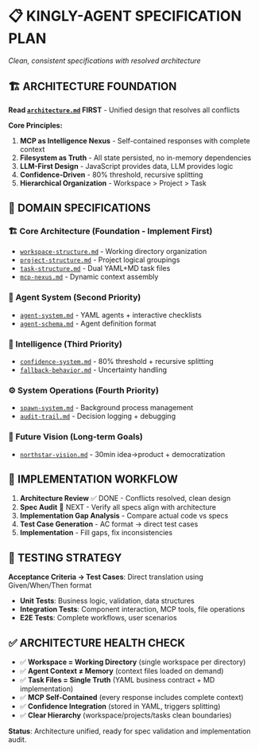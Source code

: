 # 📋 KINGLY-AGENT SPECIFICATION PLAN

*Clean, consistent specifications with resolved architecture*

## 🏗️ **ARCHITECTURE FOUNDATION**

**Read [`architecture.md`](./architecture.md) FIRST** - Unified design that resolves all conflicts

**Core Principles:**
1. **MCP as Intelligence Nexus** - Self-contained responses with complete context
2. **Filesystem as Truth** - All state persisted, no in-memory dependencies
3. **LLM-First Design** - JavaScript provides data, LLM provides logic
4. **Confidence-Driven** - 80% threshold, recursive splitting
5. **Hierarchical Organization** - Workspace > Project > Task

## 📁 **DOMAIN SPECIFICATIONS**

### **🏗️ Core Architecture** (Foundation - Implement First)
- [`workspace-structure.md`](./domains/core-architecture/workspace-structure.md) - Working directory organization
- [`project-structure.md`](./domains/core-architecture/project-structure.md) - Project logical groupings  
- [`task-structure.md`](./domains/core-architecture/task-structure.md) - Dual YAML+MD task files
- [`mcp-nexus.md`](./domains/core-architecture/mcp-nexus.md) - Dynamic context assembly

### **🤖 Agent System** (Second Priority)
- [`agent-system.md`](./domains/agent-system/agent-system.md) - YAML agents + interactive checklists
- [`agent-schema.md`](./domains/agent-system/agent-schema.md) - Agent definition format

### **🧠 Intelligence** (Third Priority)  
- [`confidence-system.md`](./domains/intelligence/confidence-system.md) - 80% threshold + recursive splitting
- [`fallback-behavior.md`](./domains/intelligence/fallback-behavior.md) - Uncertainty handling

### **⚙️ System Operations** (Fourth Priority)
- [`spawn-system.md`](./domains/system-operations/spawn-system.md) - Background process management
- [`audit-trail.md`](./domains/system-operations/audit-trail.md) - Decision logging + debugging

### **🚀 Future Vision** (Long-term Goals)
- [`northstar-vision.md`](./future-vision/northstar-vision.md) - 30min idea→product + democratization

## 🔄 **IMPLEMENTATION WORKFLOW**

1. **Architecture Review** ✅ DONE - Conflicts resolved, clean design
2. **Spec Audit** 🔄 NEXT - Verify all specs align with architecture  
3. **Implementation Gap Analysis** - Compare actual code vs specs
4. **Test Case Generation** - AC format → direct test cases
5. **Implementation** - Fill gaps, fix inconsistencies

## 🧪 **TESTING STRATEGY**

**Acceptance Criteria → Test Cases**: Direct translation using Given/When/Then format
- **Unit Tests**: Business logic, validation, data structures  
- **Integration Tests**: Component interaction, MCP tools, file operations
- **E2E Tests**: Complete workflows, user scenarios

## ✅ **ARCHITECTURE HEALTH CHECK**

- ✅ **Workspace = Working Directory** (single workspace per directory)
- ✅ **Agent Context ≠ Memory** (context files loaded on demand)  
- ✅ **Task Files = Single Truth** (YAML business contract + MD implementation)
- ✅ **MCP Self-Contained** (every response includes complete context)
- ✅ **Confidence Integration** (stored in YAML, triggers splitting)
- ✅ **Clear Hierarchy** (workspace/projects/tasks clean boundaries)

**Status**: Architecture unified, ready for spec validation and implementation audit.